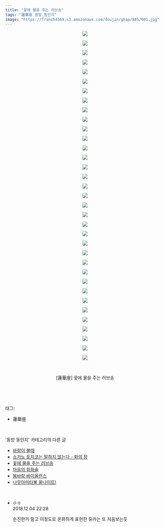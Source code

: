 ```yaml
---
title: "꽃에 물을 주는 러브송"
tags: "蓮華座 동방_동인지"
image: "https://franch4569.s3.amazonaws.com/doujin/ghap/885/001.jpg"
---
```

<div class="article">
<p style="text-align: center; clear: none; float: none;"><img src="{{ site.imgserver2 }}/ghap/885/001.jpg"/></p>
<p style="text-align: center; clear: none; float: none;"><img src="{{ site.imgserver2 }}/ghap/885/002.jpg"/></p>
<p style="text-align: center; clear: none; float: none;"><img src="{{ site.imgserver2 }}/ghap/885/003.jpg"/></p>
<p style="text-align: center; clear: none; float: none;"><img src="{{ site.imgserver2 }}/ghap/885/004.jpg"/></p>
<p style="text-align: center; clear: none; float: none;"><img src="{{ site.imgserver2 }}/ghap/885/005.jpg"/></p>
<p style="text-align: center; clear: none; float: none;"><img src="{{ site.imgserver2 }}/ghap/885/006.jpg"/></p>
<p style="text-align: center; clear: none; float: none;"><img src="{{ site.imgserver2 }}/ghap/885/007.jpg"/></p>
<p style="text-align: center; clear: none; float: none;"><img src="{{ site.imgserver2 }}/ghap/885/008.jpg"/></p>
<p style="text-align: center; clear: none; float: none;"><img src="{{ site.imgserver2 }}/ghap/885/009.jpg"/></p>
<p style="text-align: center; clear: none; float: none;"><img src="{{ site.imgserver2 }}/ghap/885/010.jpg"/></p>
<p style="text-align: center; clear: none; float: none;"><img src="{{ site.imgserver2 }}/ghap/885/011.jpg"/></p>
<p style="text-align: center; clear: none; float: none;"><img src="{{ site.imgserver2 }}/ghap/885/012.jpg"/></p>
<p style="text-align: center; clear: none; float: none;"><img src="{{ site.imgserver2 }}/ghap/885/013.jpg"/></p>
<p style="text-align: center; clear: none; float: none;"><img src="{{ site.imgserver2 }}/ghap/885/014.jpg"/></p>
<p style="text-align: center; clear: none; float: none;"><img src="{{ site.imgserver2 }}/ghap/885/015.jpg"/></p>
<p style="text-align: center; clear: none; float: none;"><img src="{{ site.imgserver2 }}/ghap/885/016.jpg"/></p>
<p style="text-align: center; clear: none; float: none;"><img src="{{ site.imgserver2 }}/ghap/885/017.jpg"/></p>
<p style="text-align: center; clear: none; float: none;"><img src="{{ site.imgserver2 }}/ghap/885/018.jpg"/></p>
<p style="text-align: center; clear: none; float: none;"><img src="{{ site.imgserver2 }}/ghap/885/019.jpg"/></p>
<p style="text-align: center; clear: none; float: none;"><img src="{{ site.imgserver2 }}/ghap/885/020.jpg"/></p>
<p style="text-align: center; clear: none; float: none;"><img src="{{ site.imgserver2 }}/ghap/885/021.jpg"/></p>
<p style="text-align: center; clear: none; float: none;"><img src="{{ site.imgserver2 }}/ghap/885/022.jpg"/></p>
<p style="text-align: center; clear: none; float: none;"><img src="{{ site.imgserver2 }}/ghap/885/023.jpg"/></p>
<p style="text-align: center; clear: none; float: none;"><img src="{{ site.imgserver2 }}/ghap/885/024.jpg"/></p>
<p style="text-align: center; clear: none; float: none;"><img src="{{ site.imgserver2 }}/ghap/885/025.jpg"/></p>
<p style="text-align: center; clear: none; float: none;"><img src="{{ site.imgserver2 }}/ghap/885/026.jpg"/></p>
<p style="text-align: center; clear: none; float: none;"><img src="{{ site.imgserver2 }}/ghap/885/027.jpg"/></p>
<p style="text-align: center; clear: none; float: none;"><img src="{{ site.imgserver2 }}/ghap/885/028.jpg"/></p>
<p style="text-align: center; clear: none; float: none;"><img src="{{ site.imgserver2 }}/ghap/885/029.jpg"/></p>
<p style="text-align: center; clear: none; float: none;"><img src="{{ site.imgserver2 }}/ghap/885/030.jpg"/></p>
<p style="text-align: center; clear: none; float: none;"><img src="{{ site.imgserver2 }}/ghap/885/031.jpg"/></p>
<p style="text-align: center; clear: none; float: none;"><img src="{{ site.imgserver2 }}/ghap/885/032.jpg"/></p>
<p style="text-align: center; clear: none; float: none;"><img src="{{ site.imgserver2 }}/ghap/885/033.jpg"/></p>
<p style="text-align: center; clear: none; float: none;"><img src="{{ site.imgserver2 }}/ghap/885/034.jpg"/></p>
<p style="text-align: center; clear: none; float: none;"><img src="{{ site.imgserver2 }}/ghap/885/035.jpg"/></p>
<p style="text-align: center; clear: none; float: none;"><br/></p>
<p style="text-align: center; clear: none; float: none;">[蓮華座] 꽃에 물을 주는 러브송</p>
<p><br/></p>
</div><br/>
<div class="tagTrail">
<p>태그: </p>
<ul>
<li>蓮華座</li>
</ul>
</div><br/>
<div class="another">
<p>'동방 동인지' 카테고리의 다른 글</p>
<ul>
<li><a href="/ghap_888">바람이 불때</a></li>
<li><a href="/ghap_887">소가노 토지코는 말하지 않는다 - 화의 장</a></li>
<li><a href="/ghap_885">꽃에 물을 주는 러브송</a></li>
<li><a href="/ghap_884">마음의 회화술</a></li>
<li><a href="/ghap_883">봄바람 바이올런스</a></li>
<li><a href="/ghap_881">나무아미타불 올나이트!</a></li>
</ul>
</div><br/>
<div class="cb_module cb_fluid">
<div class="cb_wrt cb_profile">
<div class="comment">
<ul>
<li class="cb_thumb_off" id="comment15382491">
<div class="cb_comment_area">
<div class="cb_info_area">
<div class="cb_section">
<span class="cb_nick_name">ㅇㅇ</span>
</div>
<div class="cb_section">
<span class="cb_date">2018.12.04 22:28 </span>
</div>
</div>
<div class="cb_dsc_comment">
<p class="cb_dsc">
											순진한거 말고 이정도로 온화하게 표현한 유카는 또 처음보는듯
										</p>
</div>
</div></li>
</ul>
</div>
</div><!-- commentList close -->
</div><br/>
